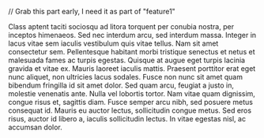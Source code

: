 // Grab this part early, I need it as part of "feature1"

Class aptent taciti sociosqu ad litora torquent per conubia nostra, per inceptos himenaeos. Sed nec interdum arcu, sed interdum massa. Integer in lacus vitae sem iaculis vestibulum quis vitae tellus. Nam sit amet consectetur sem. Pellentesque habitant morbi tristique senectus et netus et malesuada fames ac turpis egestas. Quisque at augue eget turpis lacinia gravida et vitae ex. Mauris laoreet iaculis mattis. Praesent porttitor erat eget nunc aliquet, non ultricies lacus sodales. Fusce non nunc sit amet quam bibendum fringilla id sit amet dolor. Sed quam arcu, feugiat a justo in, molestie venenatis ante. Nulla vel lobortis tortor. Nam vitae quam dignissim, congue risus et, sagittis diam. Fusce semper arcu nibh, sed posuere metus consequat id. Mauris eu auctor lectus, sollicitudin congue metus. Sed eros risus, auctor id libero a, iaculis sollicitudin lectus. In vitae egestas nisl, ac accumsan dolor.

